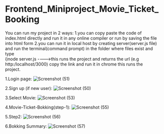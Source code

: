 # Frontend_Miniproject_Movie_Ticket_Booking
You can run my project in 2 ways:
1.you can copy paste the code of index.html directly and run it in any online compiler or run by saving the file into html form
2.you can run it in local host by creating server(server.js file) and run the terminal(command prompt) in the folder where files exist and type  
    i)node server.js ---->this  runs the project and returns the url (e.g http:/localhost/3000) copy the link and run it in chrome 
    this runs the project.


1.Login page:
![Screenshot (51)](https://github.com/user-attachments/assets/ee0f214f-cbb8-4445-95f0-c3ba0557776d)


2.Sign up (if new user):
![Screenshot (50)](https://github.com/user-attachments/assets/42aeb8ae-b478-4cf6-ac2f-b1ccbd3b074d)

3.Select Movie:
![Screenshot (53)](https://github.com/user-attachments/assets/ae87a530-cb13-4f32-b0ec-bd8505fb5d19)


4.Movie-Ticket-Bokking(step-1):
![Screenshot (55)](https://github.com/user-attachments/assets/2899da2d-eb21-496b-8c65-79f1d98c6c35)


5.Step2:
![Screenshot (56)](https://github.com/user-attachments/assets/7a338819-dacf-4858-98f0-48edc04a9f29)

6.Bokking Summary:
![Screenshot (57)](https://github.com/user-attachments/assets/cc4f1cde-1dae-44b7-8faa-754e39adec2a)

